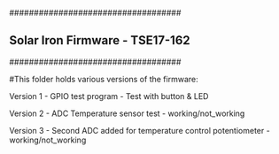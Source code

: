 ###################################
## Solar Iron Firmware - TSE17-162 ##
###################################

#This folder holds various versions of the firmware:

Version 1 	- GPIO test program
		- Test with button & LED
		
Version 2	- ADC Temperature sensor test
		- working/not_working

Version 3	- Second ADC added for temperature control potentiometer 
		- working/not_working
